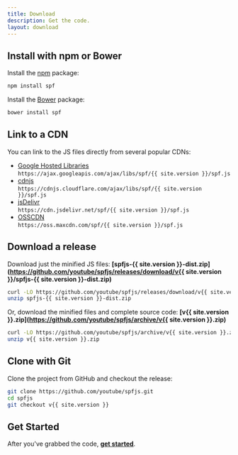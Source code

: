 ```yaml
---
title: Download
description: Get the code.
layout: download
---
```



## Install with npm or Bower

Install the [npm][npm] package:

```sh
npm install spf
```

Install the [Bower][bower] package:

```sh
bower install spf
```


## Link to a CDN

You can link to the JS files directly from several popular CDNs:

- [Google Hosted Libraries][google]  
  `https://ajax.googleapis.com/ajax/libs/spf/{{ site.version }}/spf.js`
- [cdnjs][cdnjs]  
  `https://cdnjs.cloudflare.com/ajax/libs/spf/{{ site.version }}/spf.js`
- [jsDelivr][jsdelivr]  
  `https://cdn.jsdelivr.net/spf/{{ site.version }}/spf.js`
- [OSSCDN][osscdn]  
  `https://oss.maxcdn.com/spf/{{ site.version }}/spf.js`


## Download a release

Download just the minified JS files:
**[spfjs-{{ site.version }}-dist.zip](https://github.com/youtube/spfjs/releases/download/v{{ site.version }}/spfjs-{{ site.version }}-dist.zip)**

```sh
curl -LO https://github.com/youtube/spfjs/releases/download/v{{ site.version }}/spfjs-{{ site.version }}-dist.zip
unzip spfjs-{{ site.version }}-dist.zip
```

Or, download the minified files and complete source code:
**[v{{ site.version }}.zip](https://github.com/youtube/spfjs/archive/v{{ site.version }}.zip)**

```sh
curl -LO https://github.com/youtube/spfjs/archive/v{{ site.version }}.zip
unzip v{{ site.version }}.zip
```


## Clone with Git

Clone the project from GitHub and checkout the release:

```sh
git clone https://github.com/youtube/spfjs.git
cd spfjs
git checkout v{{ site.version }}
```


## Get Started

After you've grabbed the code, **[get started][start]**.



[start]: ../documentation/start/
[npm]: https://www.npmjs.com/
[bower]: http://bower.io/
[google]: https://developers.google.com/speed/libraries/devguide#spf
[cdnjs]: https://cdnjs.com/libraries/spf
[jsdelivr]: http://www.jsdelivr.com/#!spf
[osscdn]: http://osscdn.com/#/spf

